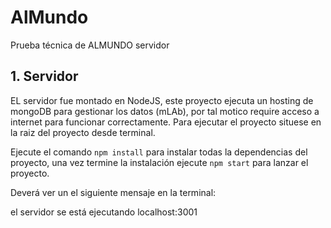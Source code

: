 # AlMundo

Prueba técnica de ALMUNDO servidor

## 1. Servidor

EL servidor fue montado en NodeJS, este proyecto ejecuta un hosting de mongoDB para gestionar los datos (mLAb), por tal motico require acceso a internet para funcionar correctamente.
Para ejecutar el proyecto situese en la raiz del proyecto desde terminal. 

Ejecute el comando `npm install` para instalar todas la dependencias del proyecto, una vez termine la instalación ejecute  `npm start` para lanzar el proyecto.

Deverá ver un el siguiente mensaje en la terminal:

  el servidor se está ejecutando localhost:3001